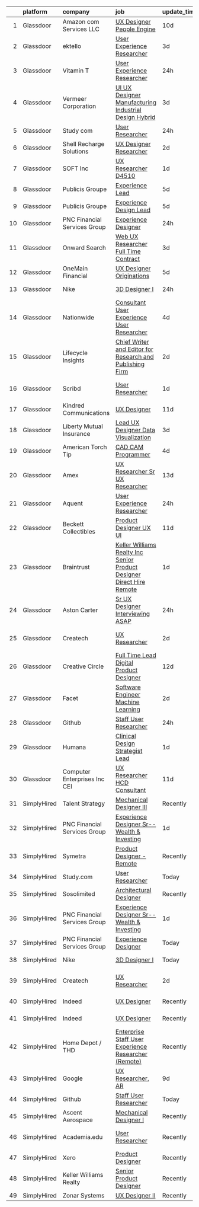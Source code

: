 

|    | platform    | company                         | job                                                                                                                                                                                                                                                                                                                                                                                                                                                                                                                                                                                                                                                                                                                                                                                                                                                                                                                                                                                                                                                                                                                                                                                                                                                                                                                                                                                                                                                                                                                                                     | update_time   | location          |
|---:|:------------|:--------------------------------|:--------------------------------------------------------------------------------------------------------------------------------------------------------------------------------------------------------------------------------------------------------------------------------------------------------------------------------------------------------------------------------------------------------------------------------------------------------------------------------------------------------------------------------------------------------------------------------------------------------------------------------------------------------------------------------------------------------------------------------------------------------------------------------------------------------------------------------------------------------------------------------------------------------------------------------------------------------------------------------------------------------------------------------------------------------------------------------------------------------------------------------------------------------------------------------------------------------------------------------------------------------------------------------------------------------------------------------------------------------------------------------------------------------------------------------------------------------------------------------------------------------------------------------------------------------|:--------------|:------------------|
|  1 | Glassdoor   | Amazon com Services LLC         | [UX Designer  People Engine](https://www.glassdoor.com/partner/jobListing.htm?pos=124&ao=1136043&s=58&guid=00000181758f0756b665f096992ba8d0&src=GD_JOB_AD&t=SR&vt=w&cs=1_9891dad0&cb=1655534717161&jobListingId=1007922687053&jrtk=3-0-1g5qou1s8kclb801-1g5qou1snq03v800-706c21dc2cb9d1c6-)                                                                                                                                                                                                                                                                                                                                                                                                                                                                                                                                                                                                                                                                                                                                                                                                                                                                                                                                                                                                                                                                                                                                                                                                                                                             | 10d           | Seattle, WA       |
|  2 | Glassdoor   | ektello                         | [User Experience Researcher](https://www.glassdoor.com/partner/jobListing.htm?pos=104&ao=1110586&s=58&guid=00000181758f0756b665f096992ba8d0&src=GD_JOB_AD&t=SR&vt=w&ea=1&cs=1_365eb7be&cb=1655534717159&jobListingId=1007939618815&cpc=8CDBB1EC89CF7160&jrtk=3-0-1g5qou1s8kclb801-1g5qou1snq03v800-915ffd92501460ca--6NYlbfkN0CLjQmfy67UqlWxJvyH5uxFrQGBFL1cdeZdgq-fUlKTljvii19VO40o9hODfeR06z4R3gKYeA12dSiTX4yFC_llT-SHO-vTVqwBvTr0TUeQ7sqQLmharss2OEzlzSIVsfsJmAiheDQVb3SGwk3mUzb-JDtsyTgnc840NTm9Xfdo-DwM4oPtxPVfXtd_PHWKQme5PXRZDA9AUkXhSRJKnJf_eKbeS5XhtxXYlQwAgWZoWYzsajNgPRvSegvST0ecvI3vOPsawkr6q0nAfPMQBOA05LdnpnCa7mKDuepLEZo4K-1jP1WxOArrNd87z9iERO_3Lok_9MpNtCe7J-2OLEJ3DkmbiOQrs28CwvcyXjH8C_2xqDfrIRGNGw9eqNpL5mZ_s56DhLbUa8Y-oS2hxOp8v_5n0TVzRzwu6nbWUKejUzw9TFA1yheJiXz9txPY5HWhx94ohjPA37yjRYtAr2KVUuXLE8XzZcxaey16yd0SRBrjAEYFJwu2X1Gow_-IhE4KE1bNjKunpxyBq3j1G0Xw)                                                                                                                                                                                                                                                                                                                                                                                                                                                                                                                                                                                                                                                                   | 3d            | Washington, DC    |
|  3 | Glassdoor   | Vitamin T                       | [User Experience Researcher](https://www.glassdoor.com/partner/jobListing.htm?pos=113&ao=1110586&s=58&guid=00000181758f0756b665f096992ba8d0&src=GD_JOB_AD&t=SR&vt=w&cs=1_0192d7d5&cb=1655534717160&jobListingId=1007947510415&cpc=FB7E4A1762AE5BEC&jrtk=3-0-1g5qou1s8kclb801-1g5qou1snq03v800-8ffb010d9d7ec4b0--6NYlbfkN0DMrcEu7yrtATojKJA7cEzGQ3FdRGWLh0CZQInL4ECGI6k5tN82kdM0OKoro5eXmjok1pY9WiCtPF0dukI9Fmem5Cq8y8v3Sld1jHAuQrnJsSg_8y4heX17j9R_wXSf16JunJqD7QV3ZczRzo7izK4pN-WqcA9hzaZ1XSgu-eucJgLbCPx1FBRyvfpwLLV3TvOJGO0QrLOBzpPn8wzGNypyESgavUtkJOUOcd8hnOWOZM66wCGVCWzbiYhx8p0TBIlMd6trN7ufdxiulO6x1VbUmxU1e0rmUYhT9rQOWlU4y8Dr4kU9_Nla8-PVlMxI4w_qPTzhTT1tcurpRmWCXpeSF8UpakkKi-YL53SSQdSCRhRRSEWdNgCxFvj1tPiwRKSTgXiwFu4FMthw1utCotjaq58gEWFdChc1uLP2xEbHDSlP04-d6OFg1h5fNS32eW7p-8BsnjNBdPra-Ym_vK1SrKKHE8fh3KM%3D)                                                                                                                                                                                                                                                                                                                                                                                                                                                                                                                                                                                                                                                                                                                          | 24h           | Remote            |
|  4 | Glassdoor   | Vermeer Corporation             | [UI UX Designer   Manufacturing   Industrial Design   Hybrid](https://www.glassdoor.com/partner/jobListing.htm?pos=101&ao=1110586&s=58&guid=00000181758f0756b665f096992ba8d0&src=GD_JOB_AD&t=SR&vt=w&ea=1&cs=1_d9ad3941&cb=1655534717159&jobListingId=1007939572469&cpc=93CCCA89DF0F0025&jrtk=3-0-1g5qou1s8kclb801-1g5qou1snq03v800-5814b1387374f9ff--6NYlbfkN0AQhm7jCNPWkAtdbrHYinuEF-a0ad_XwdBYqI5V9T1t0eKmjEvq3vv5sOGzcJNLHLvIjBhYqmqlClFR6e98mvR4lkpUc3f2JXGugAMhnxLn-m9ANesKFbG4fAHzH33GX4vDGc_zmHO1yvG1hduN-bPLqT7qrNTUkiEl4C7Evff0_3N74_eX90ADEyK0E18Btu_4LidRn1AuK4LegJi8L543D4D23sMOFjM-z_UqRNpKs6ekGrlewrmltnBaS-CLDyAAPoRjw9_1EiIe5k_Rf-o4K-y4BXiIDELHRknLwg4EgxlSWS7U2aAdaKMZhuNLBzh6gEJE0M3-2yRZ5UBXVxkaCF-Mk4cFI523uVR87FRglhzGAasH-xdrCwGCleeozJkyQdC7t7pdhQ8qgz6qquupizUcps-Kp5egn04K8TdBUJkADPW8g8kuxkhHvr0asCNofChfccH47pQz31OK1Rg_ZeDRYnsa5BdELbdmW3iZVkIavkGugX3t2qZXe4vhlhPsC84pBeJq75QTj04WP7CL8CC8ba98q0ZF9h_QVGc62v46qP-K86Jt)                                                                                                                                                                                                                                                                                                                                                                                                                                                                                                                                                                                                  | 3d            | Pella, IA         |
|  5 | Glassdoor   | Study com                       | [User Researcher](https://www.glassdoor.com/partner/jobListing.htm?pos=121&ao=1136043&s=58&guid=00000181758f0756b665f096992ba8d0&src=GD_JOB_AD&t=SR&vt=w&ea=1&cs=1_81ffae6d&cb=1655534717161&jobListingId=1007948105624&jrtk=3-0-1g5qou1s8kclb801-1g5qou1snq03v800-f1ed0be03fa6b50e-)                                                                                                                                                                                                                                                                                                                                                                                                                                                                                                                                                                                                                                                                                                                                                                                                                                                                                                                                                                                                                                                                                                                                                                                                                                                                   | 24h           | Mountain View, CA |
|  6 | Glassdoor   | Shell Recharge Solutions        | [UX Designer Researcher](https://www.glassdoor.com/partner/jobListing.htm?pos=130&ao=1136043&s=58&guid=00000181758f0756b665f096992ba8d0&src=GD_JOB_AD&t=SR&vt=w&ea=1&cs=1_c236c32f&cb=1655534717162&jobListingId=1007942893716&jrtk=3-0-1g5qou1s8kclb801-1g5qou1snq03v800-ebdfb834cd5ff5b7-)                                                                                                                                                                                                                                                                                                                                                                                                                                                                                                                                                                                                                                                                                                                                                                                                                                                                                                                                                                                                                                                                                                                                                                                                                                                            | 2d            | Los Angeles, CA   |
|  7 | Glassdoor   | SOFT Inc                        | [UX Researcher   D4510](https://www.glassdoor.com/partner/jobListing.htm?pos=120&ao=1136043&s=58&guid=00000181758f0756b665f096992ba8d0&src=GD_JOB_AD&t=SR&vt=w&ea=1&cs=1_b7ae1eae&cb=1655534717161&jobListingId=1007945141546&jrtk=3-0-1g5qou1s8kclb801-1g5qou1snq03v800-6ad6902ce332a5fd-)                                                                                                                                                                                                                                                                                                                                                                                                                                                                                                                                                                                                                                                                                                                                                                                                                                                                                                                                                                                                                                                                                                                                                                                                                                                             | 1d            | New York, NY      |
|  8 | Glassdoor   | Publicis Groupe                 | [Experience Lead](https://www.glassdoor.com/partner/jobListing.htm?pos=109&ao=1110586&s=58&guid=00000181758f0756b665f096992ba8d0&src=GD_JOB_AD&t=SR&vt=w&cs=1_b2821bb9&cb=1655534717160&jobListingId=1007934425692&cpc=42BEC95245890617&jrtk=3-0-1g5qou1s8kclb801-1g5qou1snq03v800-f5dc3bcded123848--6NYlbfkN0D_XFSRfOpY7hhzl86VUrgfgdzYRVdqdkK81Ka1OFk9uvbkATakQEdFwrYHTgh9OVwBtHYeST2bQFu0yQT2U8RGBy76RmMUcIQQHmU8Hrvcs_dGIYJuhlYb0rSkXmR0qVs21wgdBwTkQlUFD9lKJFQKhrRlxF-6_xQnPANRoc4fcAu1KV9YoD-B9gJyOxg82bQ0iSfPeT46eykh9zfLEDLk0PYf62tn7JHR-RbG91ldSB1Xdet0rRozZHVgGHurd4VI8a_1Xu-UkGkhgfDe2axJHTn3jLsbYxNTgFcd_UeBg5lyEYqalAeX1j0uM-3GJLNyzDomv3nzSqPMWFKqARrxBi0CS4ZchkpzUC7YAHyzwzinOTug_LqSKATYtl5-0UVo7tMqMk608u9KrAoootZwj6B-t88GVu5_iLH9BIT9ScvwEWpJjvWd6lCEW5kU6_RDpf5TL2CfQwMwOC_91dBU9jylydDt5eNIuGwFx9bxAvyIBhNXFVNWfXTn80OyGoKvUWLSUMTBgld_IFUdqid41jQ24s2vWLZxbeHzciyvBruJToEoHJtuZC2cPD9TIdYCgrChYJ11Sg%3D%3D)                                                                                                                                                                                                                                                                                                                                                                                                                                                                                                                                                                                                                       | 5d            | Chicago, IL       |
|  9 | Glassdoor   | Publicis Groupe                 | [Experience Design Lead](https://www.glassdoor.com/partner/jobListing.htm?pos=105&ao=1110586&s=58&guid=00000181758f0756b665f096992ba8d0&src=GD_JOB_AD&t=SR&vt=w&cs=1_7199a56e&cb=1655534717159&jobListingId=1007934425691&cpc=1120CD366D53BFD9&jrtk=3-0-1g5qou1s8kclb801-1g5qou1snq03v800-382615c1289c0ca0--6NYlbfkN0D_XFSRfOpY7hhzl86VUrgfgdzYRVdqdkK81Ka1OFk9uvbkATakQEdFwrYHTgh9OVwBtHYeST2bQAkasn9xaf1w8KSFezw_4TerrmgxmnbLkkAax3jNFfEFppmRysJvJ9SdePXjCVycuVDBhETutpIXJK0z_W9iPAjAO1yxB_TIOxaaJF9styGib-OjSO4dwP2M_m6nWIw6Tq32WCn6aCQmT1gKh59DZr3s90mztBomNLu03_hrMzMGh7HsspLoZ72qTUj_mzuXvT8vM39PLWOfrPcitX5jSxckcyx5r3HVCES5O6oYlra50ON8cbTQ6ZzbpyCKI4oTTIxCeb4r6qXwoDMmVJFu1ZJu4ZFp8Ewpqm3TWdwsc0bydgRD06wplocNVFwnYGUYYDXs4BPhBR87EuDEZKlrz_mCTDc4myacfr334aEfO6SyzGsyPWzc_H1gH_Xri9zd2X-BXr7rMfI1aQ4KMq9a7Wl3mHJecr3d9Sp_6ZJKvYu-eE34D-_C4tHucM5YFEzLPCRhxYRXqEkMXk2yQgvB4xQ2aSs3qbv1Kx9rsA8ocELyBgkaZJ2ARdOcfsuhVm1aRQ%3D%3D)                                                                                                                                                                                                                                                                                                                                                                                                                                                                                                                                                                                                                | 5d            | Arlington, VA     |
| 10 | Glassdoor   | PNC Financial Services Group    | [Experience Designer](https://www.glassdoor.com/partner/jobListing.htm?pos=103&ao=1110586&s=58&guid=00000181758f0756b665f096992ba8d0&src=GD_JOB_AD&t=SR&vt=w&cs=1_d6b0a7a0&cb=1655534717159&jobListingId=1007947110095&cpc=1CBFC3E34E2A31FF&jrtk=3-0-1g5qou1s8kclb801-1g5qou1snq03v800-ec193e0784c58fa5--6NYlbfkN0AMofH_6zXbiqn6xehDj89HQNfpf30LHk40Y3Yl5cZTpm-EXukPQNetNbgZyPcaSjneih3SmqObhC5ZgWGnC6DWk-K69YCffRJ95B5GMu7JHOyXu_ZiV1dHgxMFgpCRv90kDq8mGjk0VkcrJRpgmaOFK3pfiZYAzYRkc6PwNwNpJJ0j3Alnj8pINKsTV9h62LJzk7MKbtPucg8MmgbPwTebe2XOlQiYj1yuPXdqf_XTR3U8vCKgCgvvLw7bHqkCHKagA6mrE_VVSikggxyhH5VQ_blMusHk_Rss2ZQ2OkKeFRElQ25HO9xr13OITQvn7sBiqRUN3RoiLZylRjnP7KPvqJjPh9DKeOVuW06zte4pe82Jg65cn1IMnCKik53iD5mG0LtPxX4Tnm86dN3AQSzgXaDB5MbnNtB7aL5JKl5FZ7RAeILuO5FlFAO5xwzSDf1Tq4rvIy4YBnr94c0H3M1qU91RzVvjbQI_fb5l2hJ40HjmCpVbucpzOEscC2L4smGyRIBWJtAcSgSvohrccf8rgLRHnniIrCceN3-3-ei-TG3I16PTaxEKSxrrLiUOYjfgDsGEltBOU7UvdlVUNsN63qtE9C2KlmUzZ0S1NkfdyaEsxlIjrKS0YbAl6o1ucRumtM0eTjpV2WzUsjJ672zHch8DRGDX3fbfZXvpkTvUvw4AiXGfek6nX0vCHDuT2LG7xzDThrn91xsOP6n0zg5rjMEh2EXVBChvyhIaE6iw8deG9aX0IbthUsRLl0pMCoPoVT3KgVaebgKHcOsM9si3358krcgzWtObTI3ID7yQbsl7qKEuKnMNNUN2lYNwwLnDYv-zPFJ2k4B9p78tV06DczY5thw1JOmF40Acp-TYITtIuOx52IoD-Dpj7KNy2QGtGLvPYlgAeVgKHaTYnWP0y0oJlZmLmBZVuThMqar2w-DkWMOFaupGJGKA-8OrJ8L-30UUo0OukWSzi_4FfMfxKGyQzcAtfZoeE0usYawFjfeIrrXk5vSGZXkKEQwiPbZed9ct2dIO8J5KZM5ErsD5D8NLm9cq_zk4F5WOIKa0tYSl1m6gL3FbhHUovPuRi0RCHkZfGOt3JHixceOLtDTSNVIIm5HCDJGQBMFaJOXsQCk6hNAsUpAwmNyUiw0bsdWU0mzsqldsD-94sVw1B3oLtghmguZ0y4k%3D) | 24h           | Pittsburgh, PA    |
| 11 | Glassdoor   | Onward Search                   | [Web UX Researcher  Full Time  Contract ](https://www.glassdoor.com/partner/jobListing.htm?pos=108&ao=1110586&s=58&guid=00000181758f0756b665f096992ba8d0&src=GD_JOB_AD&t=SR&vt=w&ea=1&cs=1_c8df2e9b&cb=1655534717160&jobListingId=1007940042341&cpc=FD56AAAF1899B499&jrtk=3-0-1g5qou1s8kclb801-1g5qou1snq03v800-46016db12243d46a--6NYlbfkN0B7YoEZZ2QAGDyEGGmBPAUWSHc1Mt3sMCn9FehKcWA3w5p4dGJxWifpoAJCu3xk6ZgFcu1Y78FIqaHRt7FDVxH3WFkTkNU2CHTbEJVvKkUjdH_POdGqZPfd7kmiIA19hWFAaDwGrftpgjsko9N2c80-xeeLIuXlN7Qu0eUq9uvVxDm_nDoDWlc5zMeGGCgssI2WVWrTb2z4RPKv4YWoA51cREspadzFJskc9TbnKsvmLPm5qTP641pKPWa_o68vaoEg7Hhl9dnxUhrt4AyXbZfn5Ey6LHxyzkerchK_GJkwlG8wH-dBc-RvAI0HvOHgOlxvNbTP2BoA-HRisN-nh2RPSfSuiE36mi2kJVIf-B1eA6jRyXi-6nlqXJ-CHFBODiX6gfvGF1BcodpByKNWpVo4_yBu869KnXNiqp-cyI5LWTi5Dyba2J5ePTInx6M7HsTfb9s29ffWHr7yFzyL2mW39imBrS8Ich5hehB5tt9Xa7kKsBtCGy3Yu19hd7DiEDVAPTAXVY82R-QPnCWye0fvbWCUozQskLrRkEH5MEvZcnCcZua6B_SXXKoDzSngPxLjc5O47KqMzaPlBj6NSgi2-4wmQlzhilYfryGp9laUdrfl8B4mtbhKpWgCgHWYlO9zaoF0Wt8jGdDIK4jAA0s2BUaddaZTuVm7u2Lv2wB-MjpoUvAlOD2IBAOBeXs4ZGQjbcnY94lukNxIgprrpearqAGYJUWdTq_KUbBy3X1GJaEVxPICAMSfPh61ahbD8mK5yQPl7rpxiZs21ES0RECEwdEjIFPNbJDmZM6UnYHSXkhRtkFmMh-N5s_ZKnrZNJqRtQVB8aoF9IJFXGvv78Wg85RroVjO9fVGJ0az840SD2HpGdx72RCIf6qf9xT2Qbou1hJunwKKkcOCVqvM6QMeAE5uI_fx1EYzvMaRnjWENxdpJ-dI2_hd4DoMl3efBmX8rxvBdGG4l9UZ6p2t4SP8MqH6NyYbBZK1QxryHEwOQDP_A9H56DAuWedRybcXx7-4jff-xl_UJZeOD3F4kn0C)                                                                                                                      | 3d            | Newark, CA        |
| 12 | Glassdoor   | OneMain Financial               | [UX Designer   Originations](https://www.glassdoor.com/partner/jobListing.htm?pos=106&ao=1110586&s=58&guid=00000181758f0756b665f096992ba8d0&src=GD_JOB_AD&t=SR&vt=w&cs=1_287e4f81&cb=1655534717159&jobListingId=1007934652691&cpc=9EDA28EADF1DF7F0&jrtk=3-0-1g5qou1s8kclb801-1g5qou1snq03v800-1d0aff81c26e6fd7--6NYlbfkN0Bjlu5n-gv5HO0Uw8oUWkLCzq7-4ueCq4bqHo-b0jTNgEo79qTxKEF1eiLEZ0uE3qfneuo-fLvPZI9MzSt-Eaa9jKOVGi7vqYeed7LOF4fXqyI5U6O9YRJq9X26j1rCkPkOVI2IcsKpXDROWotSTSujtNZTXpo5dDd9OFzg9fr9nUUjKhhdcjYF_SMf-RkKgUlsD3OXTJnjbPo0I4UB96veUxGjiWLJjNFRaSZdSAaNJZaru0SVpOPwZQDdqXnaqY-5tUSLDk4cDnkJLA_WL5KWJiBfTV00xksfeuemlBUFhbumMPvJDiisIBShZDbY5pc8JKupZc9IncG01vydeauQs1HcU8v_xac5xactu57hiQaPMpHydQ1hXpMXABn-EXadFolaV-JCyNERIEUe8mxhj9YLDj0MR19wu7RtO7OqR38JdinZXlC0jKxqiz0FO7s%3D)                                                                                                                                                                                                                                                                                                                                                                                                                                                                                                                                                                                                                                                                                                                                                          | 5d            | Dallas, TX        |
| 13 | Glassdoor   | Nike                            | [3D Designer I](https://www.glassdoor.com/partner/jobListing.htm?pos=117&ao=1136043&s=58&guid=00000181758f0756b665f096992ba8d0&src=GD_JOB_AD&t=SR&vt=w&cs=1_1ab2b96c&cb=1655534717161&jobListingId=1007947826288&jrtk=3-0-1g5qou1s8kclb801-1g5qou1snq03v800-612dfb3f0eb8356f-)                                                                                                                                                                                                                                                                                                                                                                                                                                                                                                                                                                                                                                                                                                                                                                                                                                                                                                                                                                                                                                                                                                                                                                                                                                                                          | 24h           | Beaverton, OR     |
| 14 | Glassdoor   | Nationwide                      | [Consultant  User Experience  User Researcher](https://www.glassdoor.com/partner/jobListing.htm?pos=127&ao=1136043&s=58&guid=00000181758f0756b665f096992ba8d0&src=GD_JOB_AD&t=SR&vt=w&cs=1_0cd0bda0&cb=1655534717162&jobListingId=1007935266371&jrtk=3-0-1g5qou1s8kclb801-1g5qou1snq03v800-521af0eb0c1b4f09-)                                                                                                                                                                                                                                                                                                                                                                                                                                                                                                                                                                                                                                                                                                                                                                                                                                                                                                                                                                                                                                                                                                                                                                                                                                           | 4d            | Columbus, OH      |
| 15 | Glassdoor   | Lifecycle Insights              | [Chief Writer and Editor for Research and Publishing Firm](https://www.glassdoor.com/partner/jobListing.htm?pos=129&ao=1136043&s=58&guid=00000181758f0756b665f096992ba8d0&src=GD_JOB_AD&t=SR&vt=w&cs=1_94807bfc&cb=1655534717162&jobListingId=1007942887745&jrtk=3-0-1g5qou1s8kclb801-1g5qou1snq03v800-b4d448a0efd4cc08-)                                                                                                                                                                                                                                                                                                                                                                                                                                                                                                                                                                                                                                                                                                                                                                                                                                                                                                                                                                                                                                                                                                                                                                                                                               | 2d            | Remote            |
| 16 | Glassdoor   | Scribd                          | [User Researcher](https://www.glassdoor.com/partner/jobListing.htm?pos=123&ao=1136043&s=58&guid=00000181758f0756b665f096992ba8d0&src=GD_JOB_AD&t=SR&vt=w&cs=1_5330de33&cb=1655534717161&jobListingId=1007945582409&jrtk=3-0-1g5qou1s8kclb801-1g5qou1snq03v800-8b5c01c17227ae4b-)                                                                                                                                                                                                                                                                                                                                                                                                                                                                                                                                                                                                                                                                                                                                                                                                                                                                                                                                                                                                                                                                                                                                                                                                                                                                        | 1d            | San Francisco, CA |
| 17 | Glassdoor   | Kindred Communications          | [UX Designer](https://www.glassdoor.com/partner/jobListing.htm?pos=118&ao=1136043&s=58&guid=00000181758f0756b665f096992ba8d0&src=GD_JOB_AD&t=SR&vt=w&ea=1&cs=1_4e35591f&cb=1655534717161&jobListingId=1007921846710&jrtk=3-0-1g5qou1s8kclb801-1g5qou1snq03v800-f343ba97e14ae0b7-)                                                                                                                                                                                                                                                                                                                                                                                                                                                                                                                                                                                                                                                                                                                                                                                                                                                                                                                                                                                                                                                                                                                                                                                                                                                                       | 11d           | Remote            |
| 18 | Glassdoor   | Liberty Mutual Insurance        | [Lead UX Designer   Data Visualization](https://www.glassdoor.com/partner/jobListing.htm?pos=107&ao=1110586&s=58&guid=00000181758f0756b665f096992ba8d0&src=GD_JOB_AD&t=SR&vt=w&cs=1_6965c4d7&cb=1655534717159&jobListingId=1007940071636&cpc=F7A2269C793D5877&jrtk=3-0-1g5qou1s8kclb801-1g5qou1snq03v800-23c8841b6c21757c--6NYlbfkN0D19kSVUiNzG2UWy1lRGehFMusHrHGUl8ru40ax50wmt-THYVDVXiQ1RxehNPznEJE1U7VDE0f2KIsFInOFhur_BYiO6_npZ3qtwMUX1c-HLGgfGN79yWfITd6vLFPpn0JsUPpP4kjWKD_NlSFGJfZJuLLIw_jLgqt9CjkkYS7CbF4t91TEDiDzzjPR1v3pLrJmonoXfd6kxHaqzC8B9KKjxSZ_CQGTEIgH7mzlQFvnnEMkZlWYjgzz-WTp3dIhx1VB1Z7ky4QDe3gLfUEvNYM0AGNPyoHa9QrhD1S0IahogVTjwlbHMz-tp4oBpRY5V_dMuANS9n4bqfXIQZ4OIm9zyNE9BPTP5Sw5IGt2QznLZcGbGTQqBBDm4-fb1ARrwXkGCc300gautVBpVqdHfQA2BgixYcRX5iiH86-UiD5n94B2d4MLZXVgApq9j5s2tQOa-h8FEy2Uio_wqf92_RA9w3-ltzZCwd9I9tCrGKMOINkShlL5joL2_6DuBflePo0N920jt3z4SiIGay-CsJVrAypjL4fvBkA-xvDUVDHQOdQxpUTsosyk-FnRZtbUIwRnuHJfWD5ezIoDk5SVYwbY4zlKNTvP9NZFfIVrqV8JqW2rw33WaA-9bqhTaXOQZgqGpQLZ_Wky5w%3D%3D)                                                                                                                                                                                                                                                                                                                                                                                                                                                                                                                                 | 3d            | Remote            |
| 19 | Glassdoor   | American Torch Tip              | [CAD CAM Programmer](https://www.glassdoor.com/partner/jobListing.htm?pos=102&ao=1110586&s=58&guid=00000181758f0756b665f096992ba8d0&src=GD_JOB_AD&t=SR&vt=w&ea=1&cs=1_ce561c97&cb=1655534717159&jobListingId=1007935742295&cpc=783E0929E0928ED3&jrtk=3-0-1g5qou1s8kclb801-1g5qou1snq03v800-6478f41ebc24d5b8--6NYlbfkN0BnsvztuEavkVQDPHE5N0fDqhPJFv-LlFbJcq3wHKaJtdKFjSQnzkBt70lkBthZADUoGEySLiY6jpWSHeE7wHqmP4fyPy5yQKkVXaeNIxgU0ucOo1kq-flm3zXNh8UZCQmr3MK6wBkFSVQ9-HatSuLt_1RggHpopC0LJHUrAjYGdLBbmjsHx02TpHIC93jm_i3qNTUoP6bsfhtSeKzyOTL-sJa3FHf_7SRubkD2W0rcAS6DBUHqIdH3Vpc-qZRPjTx_fkRoBJpUROrOs_Hg6SwNnLf1SNYtpO7kJsOynW5cgOaafVympZr805B4bTn8M7h8vwjLaJ0WovUWLDNJm0P_FDg0bpC3ALF4yjyi0pLWpSDb-D1ZixVYEMoJyk0vTiMb0Ss7qfCQb0H2iSIMWBQjWqKtlO6VliU_iuJDiPb-SO8_sO3D9rgqkBWwrrBZYe4wUMm5-9l8CvlCOvkvn5-dAVZEnNcMpT4ylRx0VsH9U3Jlj9gbiXRHjrXgIWiBUm2LWaKvJHNXoQ%3D%3D)                                                                                                                                                                                                                                                                                                                                                                                                                                                                                                                                                                                                                                                                               | 4d            | Bradenton, FL     |
| 20 | Glassdoor   | Amex                            | [UX Researcher Sr  UX Researcher](https://www.glassdoor.com/partner/jobListing.htm?pos=128&ao=1136043&s=58&guid=00000181758f0756b665f096992ba8d0&src=GD_JOB_AD&t=SR&vt=w&cs=1_44b31127&cb=1655534717162&jobListingId=1007917582523&jrtk=3-0-1g5qou1s8kclb801-1g5qou1snq03v800-611c4c50716ab3bf-)                                                                                                                                                                                                                                                                                                                                                                                                                                                                                                                                                                                                                                                                                                                                                                                                                                                                                                                                                                                                                                                                                                                                                                                                                                                        | 13d           | New York, NY      |
| 21 | Glassdoor   | Aquent                          | [User Experience Researcher](https://www.glassdoor.com/partner/jobListing.htm?pos=111&ao=1110586&s=58&guid=00000181758f0756b665f096992ba8d0&src=GD_JOB_AD&t=SR&vt=w&cs=1_95c51bb4&cb=1655534717160&jobListingId=1007947575845&cpc=3DB599BF2F4828F0&jrtk=3-0-1g5qou1s8kclb801-1g5qou1snq03v800-8398e86d62796fed--6NYlbfkN0DMrcEu7yrtATojKJA7cEzGQ3FdRGWLh0CZQInL4ECGI9gD0Wolx9R2EDT7B77c2cTfSS0sKx0sPrTiiXrRC4mCy6wvlcZIyaaPwzM8wGJyx9NQOU_eJTkritVdPf6wW3MPn0Q3jkpTzsfWDBEmPQAWOMx6fG0EbOPYZVXRuDgN8jzCfQvvERHnx8KJvLPPG98XOCHG1fcvNcUe1QEL9TVxHx_5NBsxgXeUHOVoOJgcUuabam2PGQMIjz8YN864yQUIwma156RhOLQLEpVWuQyHqHQM4ogSz-xBZwdLZvJ0i931B4_miiSXXZA4i7LDs0-ZueuGzemWL0PQwgZmVTSoPULzHvgZy2A7Er9umZTr7SVX8-y_aXVicC9hmCS968H091MovwxAqpCPV8pUcX5lyClfc0RgPuP0PQXwkirU14SL_iBqZcn9niTz1KtZhLbZEWwKstdEHKdiJQu87k72)                                                                                                                                                                                                                                                                                                                                                                                                                                                                                                                                                                                                                                                                                                                                        | 24h           | Remote            |
| 22 | Glassdoor   | Beckett Collectibles            | [Product Designer  UX UI ](https://www.glassdoor.com/partner/jobListing.htm?pos=126&ao=1136043&s=58&guid=00000181758f0756b665f096992ba8d0&src=GD_JOB_AD&t=SR&vt=w&ea=1&cs=1_19591bb9&cb=1655534717162&jobListingId=1007920548321&jrtk=3-0-1g5qou1s8kclb801-1g5qou1snq03v800-7ce6155e380e491a-)                                                                                                                                                                                                                                                                                                                                                                                                                                                                                                                                                                                                                                                                                                                                                                                                                                                                                                                                                                                                                                                                                                                                                                                                                                                          | 11d           | Remote            |
| 23 | Glassdoor   | Braintrust                      | [Keller Williams Realty  Inc    Senior Product Designer   Direct Hire  Remote ](https://www.glassdoor.com/partner/jobListing.htm?pos=112&ao=1110586&s=58&guid=00000181758f0756b665f096992ba8d0&src=GD_JOB_AD&t=SR&vt=w&ea=1&cs=1_b1efdce9&cb=1655534717160&jobListingId=1007945515466&cpc=F41FEAB56D215062&jrtk=3-0-1g5qou1s8kclb801-1g5qou1snq03v800-f811b1365b71d003--6NYlbfkN0AL3dVr72y2kzw2kaN2Ho5i09lACUMjYeOySpm2U6Kfan0Q5GkZVGCHxlsApy2F536Mh4fFwB8KlYeKx9q-iVgg6LOnq8ad5Et0NWQslvTouRXkuls7NzAoajAYhn1PrQ1U-84DzewOx_Qjj8tLWMyjwOeRw1WYT3boym4NiaCz-VsbGZycBEgq7RGglE-xu2YIty5kk_F9FW_tQTQZC4SytQM8wjMRfURx1CEKg2A1w6qDG7ScNM0s_dGj-3RvLjSbx5GB2jLLSFKHYBjw-UVtIrex49Nz-cHgTVm4ET-qCTkQjGss8u5gMJmJ6WjNlJeuXZhh5pKP3ihe24wrC1XSviyfzFC-8PcQIxz51qn1rX0LcDBzsB2-AlyYrNVxdH6xJ7GxzAffGf5DitEtMsc6zqqdd9_Xcb3tz-ym1bv3X1eaWqbW4y-ilwFXMdlPq3pjzuZCzi1KOq6KMCH9ONgamsgBjt1zZsJp6Awk-yUhJSTeVO-Eabn9XALcYUH94kBrFVprOq25xW3X8tqQbIBj4hqevUyuwEqbAvrT0ZacCEM9BQhOEC52EMEPtlVNnDpXqaL-Y8YTmdAaAJ-bTV1LkLPKFSqTTd-k7CUFene3BgTWsDzY2wWLlojv6imWXDfjvhSBkt1gZ8jju6CofIBoa3CZu2RncusE2S5iDNZOiwe4cHR4-VlQgo4L-pjorcsnk3JKD-VBGSfEbjycKcf-pMbMfNohso3Yu2e6cAZMC7A3JSc0TyuUWS04SOXcqn2LTi-QowrhmxUqBgdtTgq2)                                                                                                                                                                                                                                                                                                                                                | 1d            | San Francisco, CA |
| 24 | Glassdoor   | Aston Carter                    | [Sr  UX Designer Interviewing ASAP](https://www.glassdoor.com/partner/jobListing.htm?pos=115&ao=1110586&s=58&guid=00000181758f0756b665f096992ba8d0&src=GD_JOB_AD&t=SR&vt=w&ea=1&cs=1_4752cb96&cb=1655534717161&jobListingId=1007948347898&cpc=AC285F3A3ECA6BB0&jrtk=3-0-1g5qou1s8kclb801-1g5qou1snq03v800-72161f5e851506dd--6NYlbfkN0ChYVx_I3yfZ_JDY3EFoivtqvi_stwnZ_kRt8Dowt_l_d1ydueao4NEv8X4QANiVn8IS0FOnCHHzE87XxoJ5r30nWbkJBQ75CkzcTpL8bAt83WfjWFLhvecqcoG04rGU2w3QFC3XtceFpJ-kNUFeSD9gLdSJwe0Nte6zm8Z9LRAfW8xk9sbgVPn3wGv_utCpGxlxlCClDoMx2VOx4ip4QxZAcQwJ6tNr3omkr_VCOLhZnZvUZApNgx3Fy72Gq_FiCVByYrsy26RlaEFo1qsMEHJ2x1AW0yp6nlcesGN4z19QGs2qLn0o_Z-luDO764IAuNmaCVASSNMEZD82dGVdmSTTItaW3bXuADyuIINXwbiw9hFfb2E05BqzCCcWzi2uJIgpxyJ5xKLSGnQhOUBNFF0Y92xAS7OK7ccgx8OyuYSUxMnM7sZo_AJJlEWLu1-IIWSjLFiS2xlXf4vtl1v8C_EcaBJD-mF_vK4AI2q60jIC_lEblniAMYFqnBL9sgvEnmEsnTTbY28iHcG0TUEZfF84Cuak2-J8Kmx-kSUHkvxkL7bajtowYUSX5C5tFS9iLMKoZOSjSZ9G_ioB_cvshvKXfPorSnFLB_drfhFN-HiUE3-FLfZKEfloIVEvqSgkLwWbV2Uzmmi-6doffCw1jKEwCCBP7qcq_Db9jtD0mhiShkOpgAXQG5wvm69wTta1IEd3xS7D-8G5As4RKv8Qku5RnKz9P0Aapb-3TpuIA5XGse7N4BnMPqMD2M9slYbj82ftcpW59gHBakwpuKPjF7F5zNhnZipSIP9Xl9hX4XyAXqAdBn_h6LbQqe-8ToMM6Cs73pK-cGc9WF2M9QlMfnlqEHUqvvRMQahEjaZgdxtVtIIL9-SZa01MKVCmwDkACA-x_I_dEt_-uXv4sxloQ-LowkRGM3thmKr0xtS56PCGPnbmzsOiBakJ8mATkVs9H2sfHRugTdswQ%3D%3D)                                                                                                                                                                                                | 24h           | Brooklyn, NY      |
| 25 | Glassdoor   | Createch                        | [UX Researcher](https://www.glassdoor.com/partner/jobListing.htm?pos=122&ao=1136043&s=58&guid=00000181758f0756b665f096992ba8d0&src=GD_JOB_AD&t=SR&vt=w&ea=1&cs=1_7b9b0eec&cb=1655534717161&jobListingId=1007942486177&jrtk=3-0-1g5qou1s8kclb801-1g5qou1snq03v800-f2ce10c15be7bc6a-)                                                                                                                                                                                                                                                                                                                                                                                                                                                                                                                                                                                                                                                                                                                                                                                                                                                                                                                                                                                                                                                                                                                                                                                                                                                                     | 2d            | San Francisco, CA |
| 26 | Glassdoor   | Creative Circle                 | [Full Time Lead Digital Product Designer](https://www.glassdoor.com/partner/jobListing.htm?pos=110&ao=1110586&s=58&guid=00000181758f0756b665f096992ba8d0&src=GD_JOB_AD&t=SR&vt=w&cs=1_33d376a9&cb=1655534717160&jobListingId=1007918496887&cpc=65CC663E25211861&jrtk=3-0-1g5qou1s8kclb801-1g5qou1snq03v800-b0229b57da44e178--6NYlbfkN0BPwlZa85gbT4Q3XYQoU_uQn0Qmw9zd_9UNfmcwtqAVud1yvyq1Z4UAlx1bxhDUi3JCLB0ziECHHXe0x67UNCNcnU-1dsfUuZuVF34pWJWpFXy8iO0bxsgnpRbYL4QpjolFuBUgVk4HyUILhMrJVVGK56uZF1wixgpBFyPiZiwoRJMCpGiw7AWud01cVTYIV2lF3VMvu7Kgb8FFOUb8b4pu8NK4i6yuimx-_9iTuXA-E0DuY83ZzwjkwrQvjep2-HSvRse_1l11CieRQSLdnhA2FiszmbgGsGHfeT9qUig0-NDBpQ_-G1UkBeOIOo8bm9o0RBaLOqmmSMp0edNRFeTYrYkDSgr6UoOkuvHzHB7RstgxMgRx_1ThaQ8sFb_-eiOh5qkcERrNffLXEnbasEeEzjbMEFGtSYyH2g8Rq_Oua4zDQfpwpit8AcevvhjWRE-zDJ1UYio5jAnu8F9er0th-CCtXEW83DPkzwzdZ_Mdeb_LXCpeAKSSubyPAljHIjJRKSDP0ihSxg%3D%3D)                                                                                                                                                                                                                                                                                                                                                                                                                                                                                                                                                                                                                                                               | 12d           | Jersey City, NJ   |
| 27 | Glassdoor   | Facet                           | [Software Engineer   Machine Learning](https://www.glassdoor.com/partner/jobListing.htm?pos=125&ao=1136043&s=58&guid=00000181758f0756b665f096992ba8d0&src=GD_JOB_AD&t=SR&vt=w&ea=1&cs=1_95e93362&cb=1655534717162&jobListingId=1007942852875&jrtk=3-0-1g5qou1s8kclb801-1g5qou1snq03v800-d72e5880989bd4aa-)                                                                                                                                                                                                                                                                                                                                                                                                                                                                                                                                                                                                                                                                                                                                                                                                                                                                                                                                                                                                                                                                                                                                                                                                                                              | 2d            | San Francisco, CA |
| 28 | Glassdoor   | Github                          | [Staff User Researcher](https://www.glassdoor.com/partner/jobListing.htm?pos=119&ao=1136043&s=58&guid=00000181758f0756b665f096992ba8d0&src=GD_JOB_AD&t=SR&vt=w&cs=1_db4f4fb9&cb=1655534717161&jobListingId=1007946628831&jrtk=3-0-1g5qou1s8kclb801-1g5qou1snq03v800-24dffac83cec1c6b-)                                                                                                                                                                                                                                                                                                                                                                                                                                                                                                                                                                                                                                                                                                                                                                                                                                                                                                                                                                                                                                                                                                                                                                                                                                                                  | 24h           | Remote            |
| 29 | Glassdoor   | Humana                          | [Clinical Design Strategist Lead](https://www.glassdoor.com/partner/jobListing.htm?pos=114&ao=1110586&s=58&guid=00000181758f0756b665f096992ba8d0&src=GD_JOB_AD&t=SR&vt=w&ea=1&cs=1_a6cefdee&cb=1655534717161&jobListingId=1007944665063&cpc=AC285F3A3ECA6BB0&jrtk=3-0-1g5qou1s8kclb801-1g5qou1snq03v800-9c0433a822cb8966--6NYlbfkN0DTpne61UmFZM4rphN6Z_dPa1xbTMy_srCLEByaiB2DVbhP1pG3_chz0IlmsiH9LQ3om6dOmoumnQnm5oqBA3fycq2qqIUme-6LtcjdAlTelJXUpwiZNOu9egc221wxrJg-Aq0ECa1_Hw90CE0f_8V-IdvciLscsNeq47dhYAKi8vlu1ewRzcHcp2-SLpWRsnkzQnbKtDJFgxncxh2jbUaaKJJ1iduosIMIRjsBaBNjsFzTqB8dvuhi5sHfoBjxOe7YYJQAFpHypYo1GFhWSAv1ZtT_PHuMH15iCfpxqtkx2VvsN3QQQYYgSTVEkLuBlkOUC7PjSQAOJVjw7XKpKpppFFhv_UPvWEP7jE0Pvh8lj_c8uQaEGAeN6xMjt_CeGGz8rvlPwxnQ4HQMvJ9JIaK6YnjdXVfIUjM9njhJN7K5Jc9PulGzJadSGsOvwAv-6Z2VwDNNTi1uJZ-Sft7QUqvUrF1EFCFuaObiU4w9jAftNG_61xikWJNHvYIBzcQ3hHFSUc85LMHytw%3D%3D)                                                                                                                                                                                                                                                                                                                                                                                                                                                                                                                                                                                                                                                                  | 1d            | Remote            |
| 30 | Glassdoor   | Computer Enterprises  Inc   CEI | [UX Researcher HCD Consultant](https://www.glassdoor.com/partner/jobListing.htm?pos=116&ao=1110586&s=58&guid=00000181758f0756b665f096992ba8d0&src=GD_JOB_AD&t=SR&vt=w&ea=1&cs=1_258f6d04&cb=1655534717161&jobListingId=1007920926725&cpc=9908D8D4413DBB8A&jrtk=3-0-1g5qou1s8kclb801-1g5qou1snq03v800-4c9f2fc5cfa6434a--6NYlbfkN0AVVnl_N3xmP3MApcGA3sr6MLnz8P423WWILI1WvbjE8Ry71v-lom9NKs8rBQiPPScQq2Jd159S6tgXSHtiWz03a2cKPIldu_s6wKc25YgOs7p4qervFx_mNRZlvbTb4PUOQyjzFtDQfV6ld4ry7RSOWqgUMPkjMEq1w7t0ke-vfywQBjumoHOseBCQ58pLZ2R0cJVh1n3W7g2YH9HdpDwzd-wulr7qMBhrmDHlsxdW90WEW713Q9KJstgPGSl8fgQC9uLKkjDi0dGMacfUPzJaePyoPtNf0mDWkWE7G6FrOQlbwYeKVhw3XnEVjzocGuT8OQVIO2aNtRgBbLvHkxLEAaFfrAt-DABqMGCw68pYf9KaKSoZOLvK-W3s2eEnfWSv8aPXG597a7DDm7ziBh0r8El4-NNxk9ainoSawMdUdNd_pM5sFUc97c-lKzumfvFGM_NE4BrtbhY8M9DYexmVW6qSY9JGvnGoYzyfDj90-qsH2_WTwH2LhtYjG5qhvZXeeGoM2_zSrA%3D%3D)                                                                                                                                                                                                                                                                                                                                                                                                                                                                                                                                                                                                                                                                     | 11d           | Remote            |
| 31 | SimplyHired | Talent Strategy                 | [Mechanical Designer III](https://www.simplyhired.com/job/QAndlW0HPOFLpSohOKD-T_uNGrJIsISB_1NXEEgeZBkbPDqvu6Kk5Q?q=generative+designer)                                                                                                                                                                                                                                                                                                                                                                                                                                                                                                                                                                                                                                                                                                                                                                                                                                                                                                                                                                                                                                                                                                                                                                                                                                                                                                                                                                                                                 | Recently      | Macomb, MI        |
| 32 | SimplyHired | PNC Financial Services Group    | [Experience Designer Sr--Wealth & Investing](https://www.simplyhired.com/job/HFa3XJejbmXBq6AlSBvinCBBtzcp6CoCPo_mPXjP2oSasBnBGhs6VQ?q=generative+designer)                                                                                                                                                                                                                                                                                                                                                                                                                                                                                                                                                                                                                                                                                                                                                                                                                                                                                                                                                                                                                                                                                                                                                                                                                                                                                                                                                                                              | 1d            | Pittsburgh, PA    |
| 33 | SimplyHired | Symetra                         | [Product Designer - Remote](https://www.simplyhired.com/job/hSkWjaWMYgFhCFQx-vz3tfIowyPuP4lujgWiB5HyDVHP--PC0XA9tQ?q=generative+designer)                                                                                                                                                                                                                                                                                                                                                                                                                                                                                                                                                                                                                                                                                                                                                                                                                                                                                                                                                                                                                                                                                                                                                                                                                                                                                                                                                                                                               | Recently      | Bellevue, WA      |
| 34 | SimplyHired | Study.com                       | [User Researcher](https://www.simplyhired.com/job/xUS_b2SnKlSDeLp17-83WntA4NFRWCScNPAg6itVyV0lQxnknkYgLg?q=generative+designer)                                                                                                                                                                                                                                                                                                                                                                                                                                                                                                                                                                                                                                                                                                                                                                                                                                                                                                                                                                                                                                                                                                                                                                                                                                                                                                                                                                                                                         | Today         | Mountain View, CA |
| 35 | SimplyHired | Sosolimited                     | [Architectural Designer](https://www.simplyhired.com/job/1wnZZjS_T2B-Khb33FLg8m5W26VpFJO-O7M0joPbDLzOi2-l3WqCTg?q=generative+designer)                                                                                                                                                                                                                                                                                                                                                                                                                                                                                                                                                                                                                                                                                                                                                                                                                                                                                                                                                                                                                                                                                                                                                                                                                                                                                                                                                                                                                  | Recently      | Boston, MA        |
| 36 | SimplyHired | PNC Financial Services Group    | [Experience Designer Sr--Wealth & Investing](https://www.simplyhired.com/job/AkBHC2Ij4ydzmq5FUgq-E5OFK3ubNuFir3RoYjEldSBKoTAsOkgmpA?q=generative+designer)                                                                                                                                                                                                                                                                                                                                                                                                                                                                                                                                                                                                                                                                                                                                                                                                                                                                                                                                                                                                                                                                                                                                                                                                                                                                                                                                                                                              | 1d            | Pittsburgh, PA    |
| 37 | SimplyHired | PNC Financial Services Group    | [Experience Designer](https://www.simplyhired.com/job/4Bo5jZ8znXuVDxjDWq58D1U_jvkiE1thBzYBvCh1AztRD6oB77-r2Q?q=generative+designer)                                                                                                                                                                                                                                                                                                                                                                                                                                                                                                                                                                                                                                                                                                                                                                                                                                                                                                                                                                                                                                                                                                                                                                                                                                                                                                                                                                                                                     | Today         | Pittsburgh, PA    |
| 38 | SimplyHired | Nike                            | [3D Designer I](https://www.simplyhired.com/job/VIQl9bidPdjdl0kOo8f4Xb6lk-Uf1P7aGtvTl07Ays0ZyFkZ8ibgWA?q=generative+designer)                                                                                                                                                                                                                                                                                                                                                                                                                                                                                                                                                                                                                                                                                                                                                                                                                                                                                                                                                                                                                                                                                                                                                                                                                                                                                                                                                                                                                           | Today         | Beaverton, OR     |
| 39 | SimplyHired | Createch                        | [UX Researcher](https://www.simplyhired.com/job/i7kHaMs_t4HJbJlYlCbNzuzUNip4IiMfa1iEYNfuICNgoGdDox8jZA?q=generative+designer)                                                                                                                                                                                                                                                                                                                                                                                                                                                                                                                                                                                                                                                                                                                                                                                                                                                                                                                                                                                                                                                                                                                                                                                                                                                                                                                                                                                                                           | 2d            | San Francisco, CA |
| 40 | SimplyHired | Indeed                          | [UX Designer](https://www.simplyhired.com/job/7GiZIE7D3Vdy_WwQaWJKRxT3iPyT6Rqzli4Zo5eTP3IEz4tsOt1bKA?q=generative+designer)                                                                                                                                                                                                                                                                                                                                                                                                                                                                                                                                                                                                                                                                                                                                                                                                                                                                                                                                                                                                                                                                                                                                                                                                                                                                                                                                                                                                                             | Recently      | United States     |
| 41 | SimplyHired | Indeed                          | [UX Designer](https://www.simplyhired.com/job/7GiZIE7D3Vdy_WwQaWJKRxT3iPyT6Rqzli4Zo5eTP3IEz4tsOt1bKA?q=generative+designer)                                                                                                                                                                                                                                                                                                                                                                                                                                                                                                                                                                                                                                                                                                                                                                                                                                                                                                                                                                                                                                                                                                                                                                                                                                                                                                                                                                                                                             | Recently      | United States     |
| 42 | SimplyHired | Home Depot / THD                | [Enterprise Staff User Experience Researcher (Remote)](https://www.simplyhired.com/job/OCmKnGofzV5hw7O-viYblxOz7UbxbYKKYLSNMWkqpJJFujD_IBrYgA?q=generative+designer)                                                                                                                                                                                                                                                                                                                                                                                                                                                                                                                                                                                                                                                                                                                                                                                                                                                                                                                                                                                                                                                                                                                                                                                                                                                                                                                                                                                    | Recently      | Atlanta, GA       |
| 43 | SimplyHired | Google                          | [UX Researcher, AR](https://www.simplyhired.com/job/i0oU9YGBDqve6hCDc8t0gT20CT_AmRUjiosVWroqen5c4RJA7aQ5Yg?q=generative+designer)                                                                                                                                                                                                                                                                                                                                                                                                                                                                                                                                                                                                                                                                                                                                                                                                                                                                                                                                                                                                                                                                                                                                                                                                                                                                                                                                                                                                                       | 9d            | Mountain View, CA |
| 44 | SimplyHired | Github                          | [Staff User Researcher](https://www.simplyhired.com/job/6UWmn6MoXGkQmvdCIMvPMAxjXeQS-S8bpNJrblFk0f0OYNjL_-uyxg?q=generative+designer)                                                                                                                                                                                                                                                                                                                                                                                                                                                                                                                                                                                                                                                                                                                                                                                                                                                                                                                                                                                                                                                                                                                                                                                                                                                                                                                                                                                                                   | Today         | Remote            |
| 45 | SimplyHired | Ascent Aerospace                | [Mechanical Designer I](https://www.simplyhired.com/job/m9uL8E-KBSidP7pxfgEvNZvofvtuyESSvshWn47w-CPfzWYXILw1_Q?q=generative+designer)                                                                                                                                                                                                                                                                                                                                                                                                                                                                                                                                                                                                                                                                                                                                                                                                                                                                                                                                                                                                                                                                                                                                                                                                                                                                                                                                                                                                                   | Recently      | Macomb, MI        |
| 46 | SimplyHired | Academia.edu                    | [User Researcher](https://www.simplyhired.com/job/cjdcomYempbmUhAWCpEK_YrJtbhLmpULAIpavYFaz3th4me50_tqfA?q=generative+designer)                                                                                                                                                                                                                                                                                                                                                                                                                                                                                                                                                                                                                                                                                                                                                                                                                                                                                                                                                                                                                                                                                                                                                                                                                                                                                                                                                                                                                         | Recently      | San Francisco, CA |
| 47 | SimplyHired | Xero                            | [Product Designer](https://www.simplyhired.com/job/JZHhONnCJ-faHo-GeUgGdSwrHuGwhnYt9sd0NRKOI1M15yLpQamHwA?q=generative+designer)                                                                                                                                                                                                                                                                                                                                                                                                                                                                                                                                                                                                                                                                                                                                                                                                                                                                                                                                                                                                                                                                                                                                                                                                                                                                                                                                                                                                                        | Recently      | New York, NY      |
| 48 | SimplyHired | Keller Williams Realty          | [Senior Product Designer](https://www.simplyhired.com/job/j0nyWMRNxtcQstMHVo3bfqDjeJws-b_GqlnSDyYB7lIYlZcptTnnBQ?q=generative+designer)                                                                                                                                                                                                                                                                                                                                                                                                                                                                                                                                                                                                                                                                                                                                                                                                                                                                                                                                                                                                                                                                                                                                                                                                                                                                                                                                                                                                                 | Recently      | Remote            |
| 49 | SimplyHired | Zonar Systems                   | [UX Designer II](https://www.simplyhired.com/job/T_6SbNfXD9l6PlLnkufxctSL3x4SLD_O-sO-t-_MyxCOgDqMHz4JiA?q=generative+designer)                                                                                                                                                                                                                                                                                                                                                                                                                                                                                                                                                                                                                                                                                                                                                                                                                                                                                                                                                                                                                                                                                                                                                                                                                                                                                                                                                                                                                          | Recently      | Remote            |